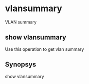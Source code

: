 # vlansummary

VLAN summary

## show vlansummary

Use this operation to get vlan summary

## Synopsys 

show vlansummary

